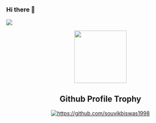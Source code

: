 ### Hi there 👋

![](https://komarev.com/ghpvc/?username=souvikbiswas1998)

<p align="center">
  <img width="140" src="https://user-images.githubusercontent.com/6661165/91657958-61b4fd00-eb00-11ea-9def-dc7ef5367e34.png" />  
  <h2 align="center">Github Profile Trophy</h2>
</p>

  <p align="center"> 
    <a href="https://github.com/ryo-ma/github-profile-trophy"><img src="https://github-profile-trophy.vercel.app/?username=souvikbiswas1998&margin-w=12&margin-h=12&row=2&column=3" alt="https://github.com/souvikbiswas1998" /></a> 
  </p>
  
<!--  
**souvikbiswas1998/souvikbiswas1998** is a ✨ _special_ ✨ repository because its `README.md` (this file) appears on your GitHub profile.
![trophy](https://github-profile-trophy.vercel.app/?username=souvikbiswas1998)
Here are some ideas to get you started:

- 🔭 I’m currently working on ...
- 🌱 I’m currently learning ...
- 👯 I’m looking to collaborate on ...
- 🤔 I’m looking for help with ...
- 💬 Ask me about ...
- 📫 How to reach me: ...
- 😄 Pronouns: ...
- ⚡ Fun fact: ...
-->
